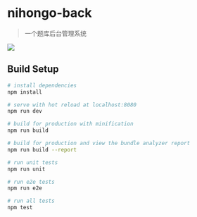 # nihongo-back

> 一个题库后台管理系统

![](http://owto68d41.bkt.clouddn.com/%E5%90%8E%E5%8F%B0%E7%B3%BB%E7%BB%9F.png)

## Build Setup

``` bash
# install dependencies
npm install

# serve with hot reload at localhost:8080
npm run dev

# build for production with minification
npm run build

# build for production and view the bundle analyzer report
npm run build --report

# run unit tests
npm run unit

# run e2e tests
npm run e2e

# run all tests
npm test
```
